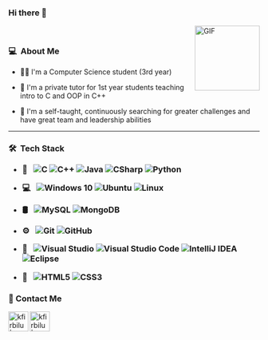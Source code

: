 ### Hi there 👋


<img align="right" alt="GIF" height="130px" src="https://media.giphy.com/media/du3J3cXyzhj75IOgvA/giphy.gif">
<br />

<h3> 💻 &nbsp;About Me </h3>

- 👨‍🎓  I'm a Computer Science student (3rd year)

- 💼  I'm a private tutor for 1st year students teaching intro to C and OOP  in C++
  
- 💪  I'm a self-taught, continuously searching for greater challenges and have great team and leadership abilities

<hr />
<h3> 🛠 &nbsp;Tech Stack 

- 🧰 &nbsp; 
  ![C](https://img.shields.io/badge/C-00599C?style=for-the-badge&logo=c&logoColor=white)
  ![C++](https://img.shields.io/badge/C%2B%2B-00599C?style=for-the-badge&logo=c%2B%2B&logoColor=white)
  ![Java](https://img.shields.io/badge/Java-ED8B00?style=for-the-badge&logo=java&logoColor=white)
  ![CSharp](https://img.shields.io/badge/c%23-%23239120.svg?style=for-the-badge&logo=c-sharp&logoColor=white)
  ![Python](https://img.shields.io/badge/Python-ED8B00?style=for-the-badge&logo=Python&logoColor=white)

 
- 💻 &nbsp; 
  ![Windows 10](https://img.shields.io/badge/Windows-0078D6?style=for-the-badge&logo=windows&logoColor=white)
  ![Ubuntu](https://img.shields.io/badge/Ubuntu-E95420?style=for-the-badge&logo=ubuntu&logoColor=white)
  ![Linux](https://img.shields.io/badge/Linux-FCC624?style=for-the-badge&logo=linux&logoColor=black)
 
 
-  🛢 &nbsp; 
  ![MySQL](https://img.shields.io/badge/mysql-%2300f.svg?style=for-the-badge&logo=mysql&logoColor=white)
  ![MongoDB](https://img.shields.io/badge/MongoDB-%234ea94b.svg?style=for-the-badge&logo=mongodb&logoColor=white)
  
  
- ⚙️ &nbsp; 
  ![Git](https://img.shields.io/badge/git-%23F05033.svg?style=for-the-badge&logo=git&logoColor=white)
  ![GitHub](https://img.shields.io/badge/github-%23121011.svg?style=for-the-badge&logo=github&logoColor=white)
  
  
- 🔧 &nbsp; 
  ![Visual Studio](https://img.shields.io/badge/VisualStudio-5C2D91.svg?style=for-the-badge&logo=visual-studio&logoColor=white)
  ![Visual Studio Code](https://img.shields.io/badge/VisualStudioCode-0078d7.svg?style=for-the-badge&logo=visual-studio-code&logoColor=white)
  ![IntelliJ IDEA](https://img.shields.io/badge/IntelliJIDEA-000000.svg?style=for-the-badge&logo=intellij-idea&logoColor=white)
  ![Eclipse](https://img.shields.io/badge/Eclipse-2C2255?style=for-the-badge&logo=eclipse&logoColor=white)
  
  
- 🎨 &nbsp; 
  ![HTML5](https://img.shields.io/badge/HTML5-E34F26?style=for-the-badge&logo=html5&logoColor=white)
  ![CSS3](https://img.shields.io/badge/CSS3-1572B6?style=for-the-badge&logo=css3&logoColor=white)
  
  

 

### 📝 Contact Me 
[<img align="left" alt="kfirbilu | LinkedIn" height="40px" src="https://www.flaticon.com/svg/static/icons/svg/1383/1383262.svg"/>][linkedin]
[<img align="left" alt="kfirbilu | Gmail" height="40px" src="https://www.flaticon.com/svg/static/icons/svg/281/281786.svg"/>][gmail]


[linkedin]: https://www.linkedin.com/in/kfirbilu/
[gmail]: mailto:kfirbilu@gmail.com
